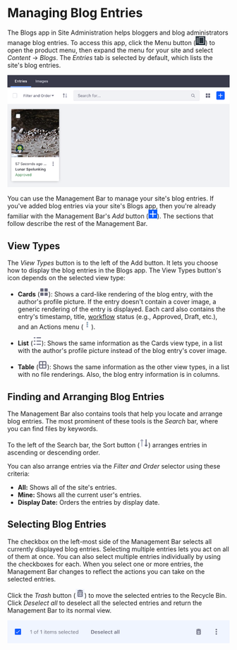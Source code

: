 # Managing Blog Entries 

The Blogs app in Site Administration helps bloggers and blog administrators 
manage blog entries. To access this app, click the Menu button 
(![Menu](../../../../images/icon-menu.png)) to open the product menu, then 
expand the menu for your site and select *Content* &rarr; *Blogs*. The *Entries* 
tab is selected by default, which lists the site's blog entries. 

![Figure 1: The Blogs app in Site Administration lists the site's blog entries.](../../../../images/blog-entries-site-admin.png)

You can use the Management Bar to manage your site's blog entries. If you've 
added blog entries via your site's Blogs app, then you're already familiar with 
the Management Bar's *Add* button 
(![Add](../../../../images/icon-add.png)). The sections that follow describe the 
rest of the Management Bar. 

## View Types

The *View Types* button is to the left of the Add button. It lets you choose how 
to display the blog entries in the Blogs app. The View Types button's icon 
depends on the selected view type: 

-   **Cards** (![Cards](../../../../images/icon-view-type-cards.png)): Shows a 
    card-like rendering of the blog entry, with the author's profile picture. If 
    the entry doesn't contain a cover image, a generic rendering of the entry is 
    displayed. Each card also contains the entry's timestamp, title, 
    [workflow](/discover/portal/-/knowledge_base/7-1/using-workflow) 
    status (e.g., Approved, Draft, etc.), and an Actions menu 
    (![Actions](../../../../images/icon-actions.png)). 

-   **List** (![List](../../../../images/icon-view-type-list.png)): 
    Shows the same information as the Cards view type, in a list with the 
    author's profile picture instead of the blog entry's cover image. 

-   **Table** (![Table](../../../../images/icon-view-type-table.png)): Shows the 
    same information as the other view types, in a list with no file renderings. 
    Also, the blog entry information is in columns. 

## Finding and Arranging Blog Entries

The Management Bar also contains tools that help you locate and arrange blog 
entries. The most prominent of these tools is the *Search* bar, where you can 
find files by keywords. 

To the left of the Search bar, the Sort button 
(![Sort](../../../../images/icon-sort.png)) arranges entries in ascending 
or descending order. 

You can also arrange entries via the *Filter and Order* selector using these
criteria: 

-   **All:** Shows all of the site's entries. 
-   **Mine:** Shows all the current user's entries. 
-   **Display Date:** Orders the entries by display date. 

## Selecting Blog Entries

The checkbox on the left-most side of the Management Bar selects all currently 
displayed blog entries. Selecting multiple entries lets you act on all of them 
at once. You can also select multiple entries individually by using the 
checkboxes for each. When you select one or more entries, the Management Bar 
changes to reflect the actions you can take on the selected entries. 

Click the *Trash* button 
(![Trash](../../../../images/icon-trash.png)) to move the selected entries to 
the Recycle Bin. Click *Deselect all* to deselect all the selected entries and 
return the Management Bar to its normal view. 

![Figure 2: With multiple blog entries selected, the management bar changes to reflect the actions you can take on the selected entries.](../../../../images/blog-management-bar-selected.png)
